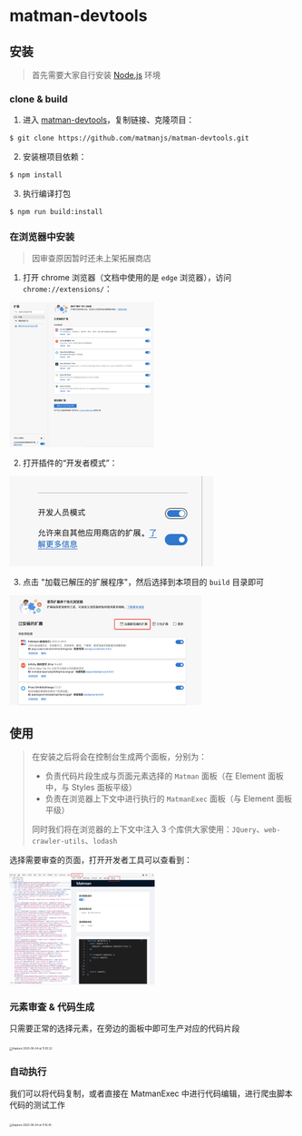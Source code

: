 # matman-devtools

## 安装

> 首先需要大家自行安装 [Node.js](http://nodejs.cn/) 环境

### clone & build

1. 进入 [matman-devtools](https://github.com/matmanjs/matman-devtools)，复制链接、克隆项目：

```bash
$ git clone https://github.com/matmanjs/matman-devtools.git
```

2. 安装根项目依赖：

```bash
$ npm install
```

3. 执行编译打包

```bash
$ npm run build:install
```

### 在浏览器中安装

> 因审查原因暂时还未上架拓展商店

1. 打开 chrome 浏览器（文档中使用的是 `edge` 浏览器），访问 `chrome://extensions/`：

<img src="./devtools.assets/image-20200804103232591.png" alt="image-20200804103232591" style="zoom:25%;" />

2.  打开插件的“开发者模式”：

<img src="./devtools.assets/image-20200804103410308.png" alt="image-20200804103410308" style="zoom:50%;" />

3. 点击 "加载已解压的扩展程序"，然后选择到本项目的 `build` 目录即可

<img src="./devtools.assets/image-20200804103514012.png" alt="image-20200804103514012" style="zoom:33%;" />

## 使用

> 在安装之后将会在控制台生成两个面板，分别为：
>
> - 负责代码片段生成与页面元素选择的 `Matman` 面板（在 Element 面板中，与 Styles 面板平级）
> - 负责在浏览器上下文中进行执行的 `MatmanExec` 面板（与 Element 面板平级）
>
> 同时我们将在浏览器的上下文中注入 3 个库供大家使用：`JQuery`、`web-crawler-utils`、`lodash`

选择需要审查的页面，打开开发者工具可以查看到：

<img src="./devtools.assets/image-20200804105015385.png" alt="image-20200804105015385" style="zoom:25%;" />

### 元素审查 & 代码生成

只需要正常的选择元素，在旁边的面板中即可生产对应的代码片段

<img src="./devtools.assets/Kapture 2020-08-04 at 11.05.32.gif" alt="Kapture 2020-08-04 at 11.05.32" style="zoom:33%;" />

### 自动执行

我们可以将代码复制，或者直接在 MatmanExec 中进行代码编辑，进行爬虫脚本代码的测试工作

<img src="./devtools.assets/Kapture 2020-08-04 at 11.16.45.gif" alt="Kapture 2020-08-04 at 11.16.45" style="zoom:33%;" />